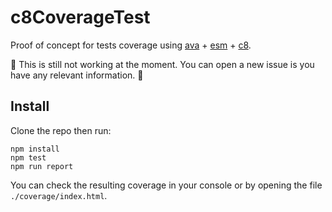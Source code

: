 # c8CoverageTest

Proof of concept for tests coverage using [ava](https://github.com/avajs/ava) + [esm](https://github.com/standard-things/esm) + [c8](https://github.com/bcoe/c8).

:construction: This is still not working at the moment. You can open a new issue is you have any relevant information. :construction:

## Install

Clone the repo then run:

    npm install
    npm test
    npm run report

You can check the resulting coverage in your console or by opening the file `./coverage/index.html`.
